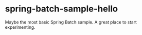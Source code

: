 spring-batch-sample-hello
=========================

Maybe the most basic Spring Batch sample. A great place to start experimenting.
